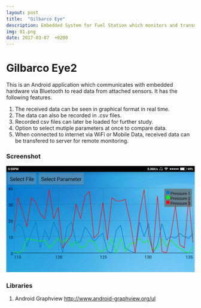 ```yaml
---
layout: post
title:  "Gilbarco Eye"
description: Embedded System for Fuel Station which monitors and transmits different parameters over Bluetooth and Internet.
img: 81.png
date: 2017-03-07  +0200
---
```


# Gilbarco Eye2

This is an Android application which communicates with embedded hardware via Bluetooth to read data from attached sensors. It has the following features.  
1) The received data can be seen in graphical format in real time.  
2) The data can also be recorded in .csv files.  
3) Recorded csv files can later be loaded for further study.  
4) Option to select mutiple parameters at once to compare data.  
5) When connected to internet via WiFi or Mobile Data, received data can be transfered to server for remote monitoring.  

### Screenshot
![image](https://github.com/bakshizaki/Third-Eye/blob/master/sc.png?raw=true)

### Libraries
1) Android Graphview http://www.android-graphview.org/ul